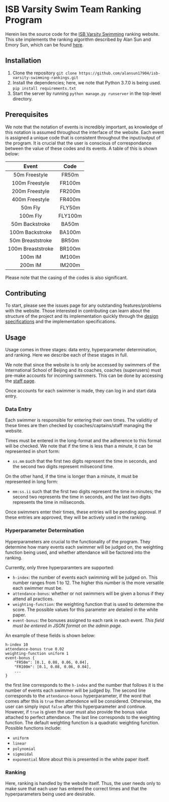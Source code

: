 # ISB Varsity Swim Team Ranking Program 
Herein lies the source code for the [ISB Varsity Swimming](https://isbswim.herokuapp.com/)
ranking website. This site implements the ranking algorithm described by Alan Sun and
Emory Sun, which can be found [here](https://isbswim.herokuapp.com/static/ranker/an-algorithm-for-varsity-swim-team-selection.pdf).
## Installation
1. Clone the repository `git clone https://github.com/alansun17904/isb-varsity-swimming-rankings.git`
2. Install the dependencies; here, we note that Python 3.7.0 is being used. `pip install requirements.txt`
3. Start the server by running `python manage.py runserver` in the top-level directory.

## Prerequisites
We note that the notation of events is incredibly important, as knowledge of this 
notation is assumed throughout the interface of the website. Each event is 
assigned a unique code that is consistent throughout the input/output of the
program. It is crucial that the user is conscious of correspondance between
the value of these codes and its events. A table of this is shown below:

| Event | Code |
|:-----:|:----:|
|50m Freestyle|FR50m|
|100m Freestyle|FR100m|
|200m Freestyle|FR200m|
|400m Freestyle|FR400m|
|50m Fly|FLY50m|
|100m Fly|FLY100m|
|50m Backstroke|BA50m|
|100m Backstroke|BA100m|
|50m Breaststroke|BR50m|
|100m Breaststroke|BR100m|
|100m IM| IM100m|
|200m IM| IM200m|

Please note that the casing of the codes is also significant.

## Contributing
To start, please see the issues page for any outstanding features/problems with the website.
Those interested in contributing can learn about the structure of the project and its implementation
quickly through the [design specifications](https://github.com/alansun17904/isb-varsity-swimming-rankings/blob/main/DESIGN.md)
and the implementation specifications.

## Usage
Usage comes in three stages: data entry, hyperparameter determination, and ranking.
Here we describe each of these stages in full. 

We note that since the website is to only be accessed by swimmers of the International
School of Beijing and its coaches, coaches (superusers) must pre-make accounts for incoming 
swimmers. This can be done by accessing the [staff page](https://isbswim.herokuapp.com/admin/).

Once accounts for each swimmer is made, they can log in and start data entry.

### Data Entry
Each swimmer is responsible for entering their own times. The validitiy of these times are then 
checked by coaches/captains/staff managing the website. 

Times must be entered in the long-format and the adherence to this format will be checked. 
We note that if the time is less than a minute, it can be represented in short form:
- `ss.mm`
such that the first two digits represent the time in seconds, and the second two
digits represent milisecond time.

On the other hand, if the time is longer than a minute, it must be represented in 
long form:
- `mm:ss.ii`
such that the first two digits represent the time in minutes; the second two
represents the time in seconds, and the last two digits represents the time in miliseconds.

Once swimmers enter their times, these entries will be pending approval. If these entries are
approved, they will be actively used in the ranking. 

### Hyperparameter Determination
Hyperparameters are crucial to the functionality of the program. They determine how many 
events each swimmer will be judged on, the weighting function being used, and whether
attendance will be factored into the ranking. 

Currently, only three hyperparamters are supported:
- `h-index`: the number of events each swimming will be judged on. This number ranges
from 1 to 12. The higher this number is the more versatile each swimmer must be.
- `attendance-bonus`: whether or not swimmers will be given a bonus if they
attend all practices.
- `weighting-function`: the weighting function that is used to determine the score. 
The possible values for this parameter are detailed in the white paper.
- `event-bonus`: the bonuses assigned to each rank in each event. *This field must be
entered in JSON format on the admin page*.

An example of these fields is shown below:
```
h-index 10
attendance-bonus true 0.02
weighting-function uniform 1
event-bonus {
    "FR50m": [0.1, 0.08, 0.06, 0.04],
    "FR100m": [0.1, 0.08, 0.06, 0.04],
    ...
}
```

the first line corresponds to the `h-index` and the number that follows it is the
number of events each swimmer will be judged by. The second line corresponds to the
`attendance-bonus` hyperparameter, if the word that comes after this is `true` then
attendence will be considered. Otherwise, the user can simply input `false` after this
hyperparameter and continue. However, if `true` is given the user must also provide the
bonus value attached to perfect attendance. The last line corresponds to the weighting
function. The default weighting function is a quadratic weighting function. Possible 
functions include:
- `uniform`
- `linear`
- `polynomial`
- `sigmoidal`
- `exponential`
More about this is presented in the white paper itself.

### Ranking
Here, ranking is handled by the website itself. Thus, the user needs only to make sure that 
each user has entered the correct times and that the hyperparameters being used are desirable. 
